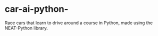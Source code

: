 # car-ai-python-
Race cars that learn to drive around a course in Python, made using the NEAT-Python library.
